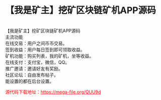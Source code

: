 # 【我是矿主】挖矿区块链矿机APP源码

<br>【我是矿主】挖矿区块链矿机APP源码<br>主流功能<br>在线交易：用户之间币币交易。<br>签到收益：用户每日签到即可领取收益。<br>矿机功能：购买列表，我的矿机，坐等收益。<br>在线支付：支付宝，微信，QQ。<br>推广邀请：邀请好友有奖励。<br>社区论坛：自由发布帖子。<br>能设置的都在后台设置。<br>




<p style="color: red;">源代码下载地址：<a href="https://mega-file.org/QUU9d" style="color: red;">https://mega-file.org/QUU9d</a></p>